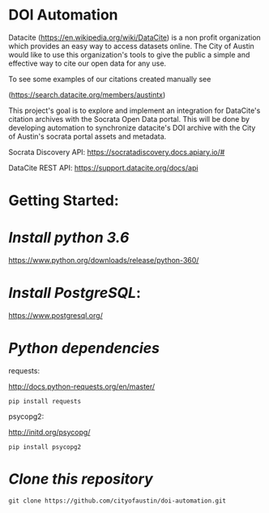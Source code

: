 # DOI Automation

Datacite (https://en.wikipedia.org/wiki/DataCite) is a non profit organization which provides an easy way to access datasets online.
The City of Austin would like to use this organization's tools to give the public a simple and effective way to cite our open data for any use.

To see some examples of our citations created manually see

(https://search.datacite.org/members/austintx)


This project's goal is to explore and implement an integration for DataCite's citation archives with the 
Socrata Open Data portal. This will be done by developing automation to synchronize datacite's DOI archive with the City of Austin's socrata portal assets and metadata.

Socrata Discovery API:
https://socratadiscovery.docs.apiary.io/#

DataCite REST API:
https://support.datacite.org/docs/api


# Getting Started:
# _Install python 3.6_

https://www.python.org/downloads/release/python-360/

# _Install PostgreSQL_:

https://www.postgresql.org/




# _Python dependencies_

requests:

http://docs.python-requests.org/en/master/
```
pip install requests
```

psycopg2:

http://initd.org/psycopg/
```
pip install psycopg2
```

# _Clone this repository_

```
git clone https://github.com/cityofaustin/doi-automation.git
```